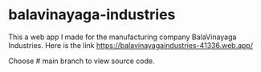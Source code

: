 # balavinayaga-industries
This a web app I made for the manufacturing company BalaVinayaga Industries.
Here is the link https://balavinayagaindustries-41336.web.app/

Choose # main branch to view source code.
